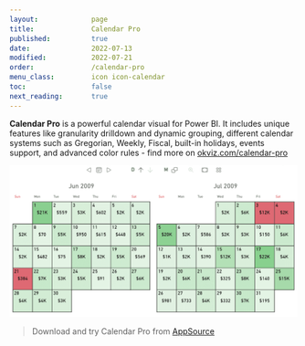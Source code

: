 ```yaml
---
layout:             page
title:              Calendar Pro
published:          true
date:               2022-07-13
modified:           2022-07-21
order:              /calendar-pro
menu_class:         icon icon-calendar
toc:                false
next_reading:       true
---
```


**Calendar Pro** is a powerful calendar visual for Power BI. It includes unique features like granularity drilldown and dynamic grouping, different calendar systems such as Gregorian, Weekly, Fiscal, built-in holidays, events support, and advanced color rules - find more on [okviz.com/calendar-pro](https://okviz.com/calendar-pro)

<img src="images/calendar-pro.png" width="600" class="noborder noround noshadow">

> Download and try Calendar Pro from [AppSource](https://appsource.microsoft.com/en-US/product/power-bi-visuals/okvizcorp1634637213047.calendarprobyokviz)